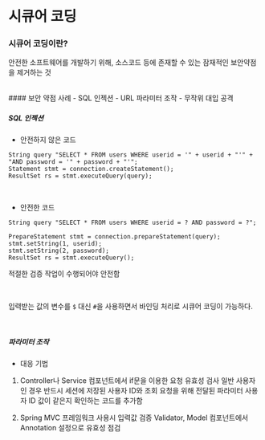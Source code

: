 # 시큐어 코딩

### 시큐어 코딩이란?
안전한 소프트웨어를 개발하기 위해, 소스코드 등에 존재할 수 있는 잠재적인 보안약점을 제거하는 것

<br>
#### 보안 약점 사례
- SQL 인젝션
- URL 파라미터 조작
- 무작위 대입 공격

##### SQL 인젝션

- 안전하지 않은 코드
```
String query "SELECT * FROM users WHERE userid = '" + userid + "'" + "AND password = '" + password + "'";
Statement stmt = connection.createStatement();
ResultSet rs = stmt.executeQuery(query);
```

<br>

- 안전한 코드

```
String query "SELECT * FROM users WHERE userid = ? AND password = ?";

PrepareStatement stmt = connection.prepareStatement(query);
stmt.setString(1, userid);
stmt.setString(2, password);
ResultSet rs = stmt.executeQuery();
```

적절한 검증 작업이 수행되어야 안전함

<br>

입력받는 값의 변수를 `$` 대신 `#`을 사용하면서 바인딩 처리로 시큐어 코딩이 가능하다.

<br>

##### 파라미터 조작
- 대응 기법
1. Controller나 Service 컴포넌트에서 if문을 이용한 요청 유효성 검사
   일반 사용자인 경우 반드시 세션에 저장된 사용자 ID와 조회 요청을 위해 전달된 파라미터 사용자 ID 값이 같은지 확인하는 코드를 추가함

2. Spring MVC 프레임워크 사용시 입력값 검증
   Validator, Model 컴포넌트에서 Annotation 설정으로 유효성 점검
